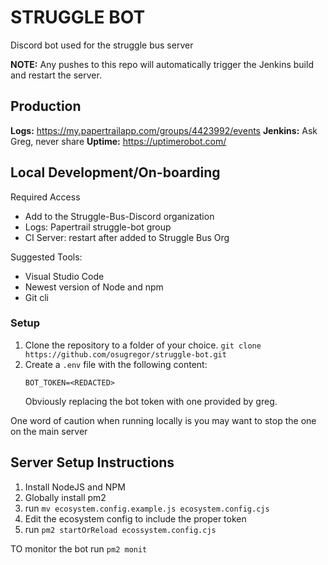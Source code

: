# STRUGGLE BOT
Discord bot used for the struggle bus server

**NOTE:** Any pushes to this repo will automatically trigger the Jenkins build and restart the server.

## Production
**Logs:** https://my.papertrailapp.com/groups/4423992/events
**Jenkins:** Ask Greg, never share
**Uptime:** https://uptimerobot.com/

## Local Development/On-boarding
Required Access
- Add to the Struggle-Bus-Discord organization
- Logs: Papertrail struggle-bot group
- CI Server: restart after added to Struggle Bus Org

Suggested Tools:
- Visual Studio Code
- Newest version of Node and npm
- Git cli

### Setup
1. Clone the repository to a folder of your choice.
   `git clone https://github.com/osugregor/struggle-bot.git`
2. Create a `.env` file with the following content:
   ```
   BOT_TOKEN=<REDACTED>
   ```
   Obviously replacing the bot token with one provided by greg.

One word of caution when running locally is you may want to stop the one on the main server

## Server Setup Instructions
1. Install NodeJS and NPM
2. Globally install pm2
3. run `mv ecosystem.config.example.js ecosystem.config.cjs`
4. Edit the ecosystem config to include the proper token
5. run `pm2 startOrReload ecossystem.config.cjs`

TO monitor the bot run `pm2 monit`
